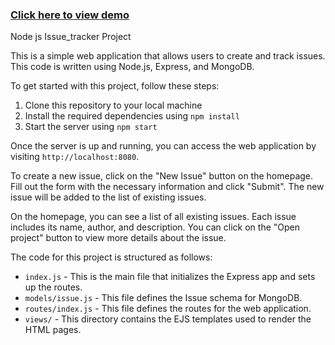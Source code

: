 <h3><a href="https://issue-tracker-l2hy.onrender.com">Click here to view demo</a></h3>


Node js Issue_tracker Project

This is a simple web application that allows users to create and track issues. This code is written using Node.js, Express, and MongoDB.

To get started with this project, follow these steps:

1. Clone this repository to your local machine
2. Install the required dependencies using `npm install`
3. Start the server using `npm start`

Once the server is up and running, you can access the web application by visiting `http://localhost:8080`.

To create a new issue, click on the "New Issue" button on the homepage. Fill out the form with the necessary information and click "Submit". The new issue will be added to the list of existing issues.

On the homepage, you can see a list of all existing issues. Each issue includes its name, author, and description. You can click on the "Open project" button to view more details about the issue.

The code for this project is structured as follows:

- `index.js` - This is the main file that initializes the Express app and sets up the routes.
- `models/issue.js` - This file defines the Issue schema for MongoDB.
- `routes/index.js` - This file defines the routes for the web application.
- `views/` - This directory contains the EJS templates used to render the HTML pages.

